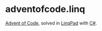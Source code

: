 # adventofcode.linq
[Advent of Code](https://adventofcode.com), solved in [LinqPad](https://linqpad.net/) with [C#](https://en.wikipedia.org/wiki/C_Sharp_(programming_language)).
